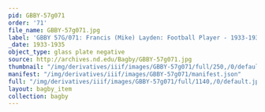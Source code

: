 ```yaml
---
pid: GBBY-57g071
order: '71'
file_name: GBBY-57g071.jpg
label: 'GBBY 57G/071: Francis (Mike) Layden: Football Player - 1933-1935'
_date: 1933-1935
object_type: glass plate negative
source: http://archives.nd.edu/Bagby/GBBY-57g071.jpg
thumbnail: "/img/derivatives/iiif/images/GBBY-57g071/full/250,/0/default.jpg"
manifest: "/img/derivatives/iiif/images/GBBY-57g071/manifest.json"
full: "/img/derivatives/iiif/images/GBBY-57g071/full/1140,/0/default.jpg"
layout: bagby_item
collection: bagby
---
```

